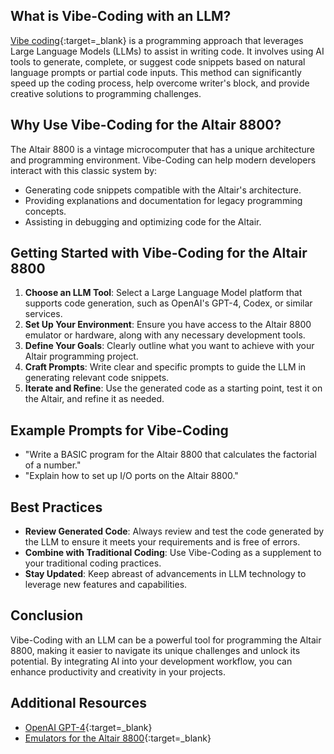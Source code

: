 ## What is Vibe-Coding with an LLM?

[Vibe coding](https://en.wikipedia.org/wiki/Vibe_coding){:target=_blank} is a programming approach that leverages Large Language Models (LLMs) to assist in writing code. It involves using AI tools to generate, complete, or suggest code snippets based on natural language prompts or partial code inputs. This method can significantly speed up the coding process, help overcome writer's block, and provide creative solutions to programming challenges.

## Why Use Vibe-Coding for the Altair 8800?

The Altair 8800 is a vintage microcomputer that has a unique architecture and programming environment. Vibe-Coding can help modern developers interact with this classic system by:

- Generating code snippets compatible with the Altair's architecture.
- Providing explanations and documentation for legacy programming concepts.
- Assisting in debugging and optimizing code for the Altair.

## Getting Started with Vibe-Coding for the Altair 8800

1. **Choose an LLM Tool**: Select a Large Language Model platform that supports code generation, such as OpenAI's GPT-4, Codex, or similar services.
2. **Set Up Your Environment**: Ensure you have access to the Altair 8800 emulator or hardware, along with any necessary development tools.
3. **Define Your Goals**: Clearly outline what you want to achieve with your Altair programming project.
4. **Craft Prompts**: Write clear and specific prompts to guide the LLM in generating relevant code snippets.
5. **Iterate and Refine**: Use the generated code as a starting point, test it on the Altair, and refine it as needed.

## Example Prompts for Vibe-Coding

- "Write a BASIC program for the Altair 8800 that calculates the factorial of a number."
- "Explain how to set up I/O ports on the Altair 8800."

## Best Practices

- **Review Generated Code**: Always review and test the code generated by the LLM to ensure it meets your requirements and is free of errors.
- **Combine with Traditional Coding**: Use Vibe-Coding as a supplement to your traditional coding practices.
- **Stay Updated**: Keep abreast of advancements in LLM technology to leverage new features and capabilities.

## Conclusion

Vibe-Coding with an LLM can be a powerful tool for programming the Altair 8800, making it easier to navigate its unique challenges and unlock its potential. By integrating AI into your development workflow, you can enhance productivity and creativity in your projects.

## Additional Resources

- [OpenAI GPT-4](https://openai.com/research/gpt-4){:target=_blank}
- [Emulators for the Altair 8800](https://www.pcjs.org/machines/altair/){:target=_blank}
